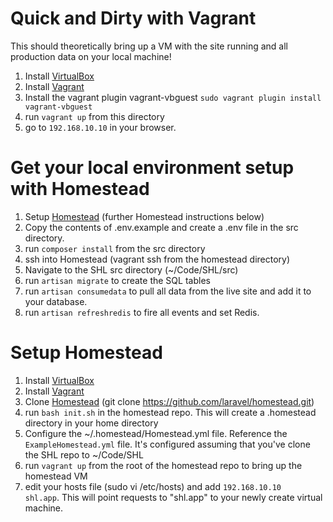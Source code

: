 Quick and Dirty with Vagrant
=============================
This should theoretically bring up a VM with the site running and all production data on your local machine!

1. Install [VirtualBox](https://www.virtualbox.org/wiki/Downloads)
2. Install [Vagrant](https://www.vagrantup.com/downloads.html)
3. Install the vagrant plugin vagrant-vbguest  `sudo vagrant plugin install vagrant-vbguest`
4. run `vagrant up` from this directory
5. go to `192.168.10.10` in your browser.



Get your local environment setup with Homestead
================================
1. Setup [Homestead](https://laravel.com/docs/5.3/homestead) (further Homestead instructions below)
2. Copy the contents of .env.example and create a .env file in the src directory.
3. run `composer install` from the src directory
4. ssh into Homestead (vagrant ssh from the homestead directory)
5. Navigate to the SHL src directory (~/Code/SHL/src)
6. run `artisan migrate` to create the SQL tables
7. run `artisan consumedata` to pull all data from the live site and add it to your database.
8. run `artisan refreshredis` to fire all events and set Redis.

Setup Homestead
===============
1. Install [VirtualBox](https://www.virtualbox.org/wiki/Downloads)
2. Install [Vagrant](https://www.vagrantup.com/downloads.html)
3. Clone [Homestead](https://github.com/laravel/homestead) (git clone https://github.com/laravel/homestead.git)
4. run `bash init.sh` in the homestead repo. This will create a .homestead directory in your home directory
5. Configure the ~/.homestead/Homestead.yml file. Reference the `ExampleHomestead.yml` file. It's configured assuming that you've clone the SHL repo to ~/Code/SHL
6. run `vagrant up` from the root of the homestead repo to bring up the homestead VM
7. edit your hosts file (sudo vi /etc/hosts) and add `192.168.10.10   shl.app`. This will point requests to "shl.app" to your newly create virtual machine.
